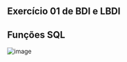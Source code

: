 ## Exercício 01 de BDI e LBDI
## Funções SQL

![image](https://github.com/user-attachments/assets/d32cad61-cd1c-4f5c-a4cb-3b1fc9230d1d)

